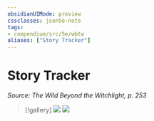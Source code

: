 ```yaml
---
obsidianUIMode: preview
cssclasses: json5e-note
tags:
- compendium/src/5e/wbtw
aliases: ["Story Tracker"]
---
```

# Story Tracker
*Source: The Wild Beyond the Witchlight, p. 253* 

> [!gallery]
> ![](/3-Mechanics/CLI/adventures/the-wild-beyond-the-witchlight/img/141-11-001-story-tracker.webp#gallery)
> ![](/3-Mechanics/CLI/adventures/the-wild-beyond-the-witchlight/img/142-11-002-story-tracker.webp#gallery)